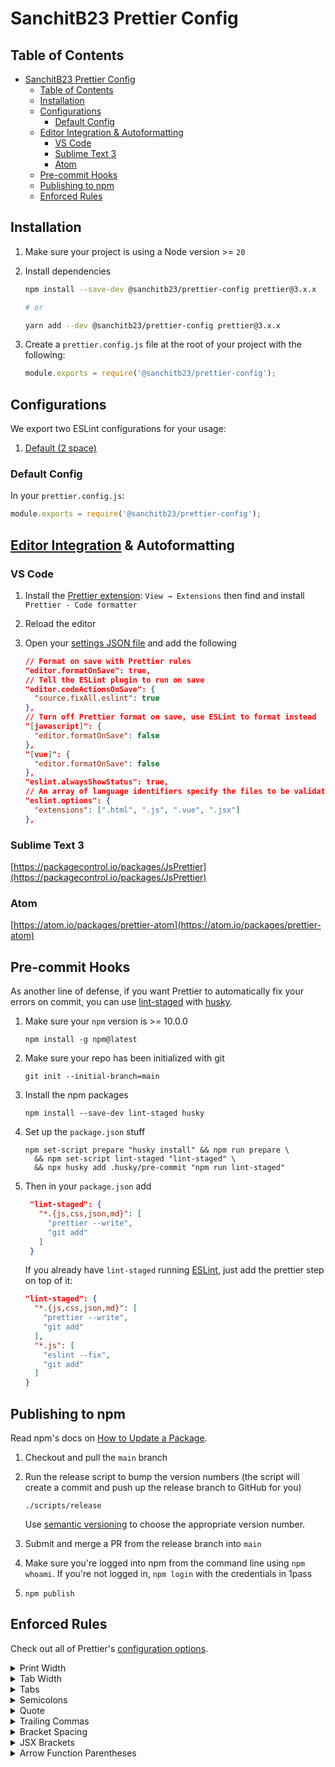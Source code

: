 # SanchitB23 Prettier Config

[//]: # ([![npm version]&#40;https://badge.fury.io/js/%40SanchitB23%2Fprettier-config.svg&#41;]&#40;https://badge.fury.io/js/%40SanchitB23%2Fprettier-config&#41;)

[//]: # ()
[//]: # (Pairs well with our [ESLint config]&#40;https://www.npmjs.com/package/@sanchitb23/eslint-config&#41;.)

## Table of Contents

- [SanchitB23 Prettier Config](#SanchitB23-prettier-config)
  - [Table of Contents](#table-of-contents)
  - [Installation](#installation)
  - [Configurations](#configurations)
    - [Default Config](#default-config)
  - [Editor Integration & Autoformatting](#editor-integration--autoformatting)
    - [VS Code](#vs-code)
    - [Sublime Text 3](#sublime-text-3)
    - [Atom](#atom)
  - [Pre-commit Hooks](#pre-commit-hooks)
  - [Publishing to npm](#publishing-to-npm)
  - [Enforced Rules](#enforced-rules)

## Installation

1. Make sure your project is using a Node version >= `20`

2. Install dependencies

    ```sh
    npm install --save-dev @sanchitb23/prettier-config prettier@3.x.x

    # or

    yarn add --dev @sanchitb23/prettier-config prettier@3.x.x
    ```

3. Create a `prettier.config.js` file at the root of your project with the following:

    ```js
    module.exports = require('@sanchitb23/prettier-config');
    ```

## Configurations

We export two ESLint configurations for your usage:

1. [Default (2 space)](#default-config)

### Default Config

In your `prettier.config.js`:

```js
module.exports = require('@sanchitb23/prettier-config');
```

## [Editor Integration](https://prettier.io/docs/en/editors.html) & Autoformatting

### VS Code

1. Install the [Prettier extension](https://marketplace.visualstudio.com/items?itemName=esbenp.prettier-vscode): `View → Extensions` then find and install `Prettier - Code formatter`
2. Reload the editor
3. Open your [settings JSON file](https://code.visualstudio.com/docs/getstarted/settings#_settings-file-locations) and add the following

    ```json
    // Format on save with Prettier rules
    "editor.formatOnSave": true,
    // Tell the ESLint plugin to run on save
    "editor.codeActionsOnSave": {
      "source.fixAll.eslint": true
    },
    // Turn off Prettier format on save, use ESLint to format instead
    "[javascript]": {
      "editor.formatOnSave": false
    },
    "[vue]": {
      "editor.formatOnSave": false
    },
    "eslint.alwaysShowStatus": true,
    // An array of language identifiers specify the files to be validated
    "eslint.options": {
      "extensions": [".html", ".js", ".vue", ".jsx"]
    },
    ```

### Sublime Text 3

[https://packagecontrol.io/packages/JsPrettier](https://packagecontrol.io/packages/JsPrettier)

### Atom

[https://atom.io/packages/prettier-atom](https://atom.io/packages/prettier-atom)

## Pre-commit Hooks

As another line of defense, if you want Prettier to automatically fix your errors on commit, you can use [lint-staged](https://github.com/okonet/lint-staged) with [husky](https://github.com/typicode/husky).

1. Make sure your `npm` version is >= 10.0.0

   ```shell
   npm install -g npm@latest
   ```

2. Make sure your repo has been initialized with git

   ```shell
   git init --initial-branch=main
   ```

3. Install the npm packages

   ```shell
   npm install --save-dev lint-staged husky
   ```

4. Set up the `package.json` stuff

   ```shell
   npm set-script prepare "husky install" && npm run prepare \
     && npm set-script lint-staged "lint-staged" \
     && npx husky add .husky/pre-commit "npm run lint-staged"
   ```

5. Then in your `package.json` add

   ```json
    "lint-staged": {
      "*.{js,css,json,md}": [
        "prettier --write",
        "git add"
      ]
    }
   ```

   If you already have `lint-staged` running [ESLint](https://github.com/SanchitB23/eslint-config#pre-commit-hook), just add the prettier step on top of it:

   ```json
   "lint-staged": {
     "*.{js,css,json,md}": [
       "prettier --write",
       "git add"
     ],
     "*.js": [
       "eslint --fix",
       "git add"
     ]
   }
   ```

## Publishing to npm

Read npm's docs on [How to Update a Package](https://docs.npmjs.com/getting-started/publishing-npm-packages#how-to-update-a-package).

1. Checkout and pull the `main` branch

2. Run the release script to bump the version numbers (the script will create a commit and push up the release branch to GitHub for you)

    ```shell
    ./scripts/release
    ```

    Use [semantic versioning](https://docs.npmjs.com/about-semantic-versioning/) to choose the appropriate version number.

3. Submit and merge a PR from the release branch into `main`

4. Make sure you're logged into npm from the command line using `npm whoami`. If you're not logged in, `npm login` with the credentials in 1pass

5. `npm publish`

## Enforced Rules

Check out all of Prettier's [configuration options](https://prettier.io/docs/en/options.html).

<details>
  <summary>Print Width</summary>

  Line wrap at 100 characters.

</details>

<details>
  <summary>Tab Width</summary>

  2 spaces per indentation-level (or 4 spaces if you choose).

</details>

<details>
  <summary>Tabs</summary>

  Indent lines with spaces, not tabs.

</details>

<details>
  <summary>Semicolons</summary>

  Always print semicolons at the ends of statements.

  ```js
  const greeting = 'hi';
  ```

</details>

<details>
  <summary>Quote</summary>

  Use single quotes instead of double quotes.

  ```js
  const quote = 'single quotes are better';
  ```

</details>

<details>
  <summary>Trailing Commas</summary>

  Use trailing commas wherever possible.

  ```js
  const obj = {
    a: 'hi',
    b: 'hey',
  };
  ```

</details>

<details>
  <summary>Bracket Spacing</summary>

  Print spaces between brackets in object literals.

  ```js
  { foo: bar }
  ```

</details>

<details>
  <summary>JSX Brackets</summary>

  Put the `>` of a multi-line JSX element at the end of the last line instead of being alone on the next line (does not apply to self closing elements).

  ```jsx
  <button
    className="prettier-class"
    id="prettier-id"
    onClick={this.handleClick}>
    Click Here
  </button>
  ```

</details>

<details>
  <summary>Arrow Function Parentheses</summary>

  Omit parens when possible.

  ```js
  x => x;
  ```

</details>
